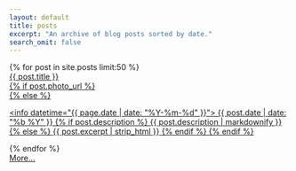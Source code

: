 ```yaml
---
layout: default
title: posts
excerpt: "An archive of blog posts sorted by date."
search_omit: false
---
```

<!-- <div class="content full-bleed intro">
  Welcome to my homepage!!1
</div> -->


<div class="posts">
  <div class="content full-bleed" id="recent-posts">
  {% for post in site.posts limit:50 %}<a
    href="{{ post.url }}" class="post-excerpt{% if post.photo_url %} photo{% endif %}">
      <div class="padded-content">
        <div class="title">{{ post.title }}</div>
      {% if post.photo_url %}
        <div class="image" style="background-image:url('{{ post.photo_url }}')"></div>
      {% else %}
        <!-- <div class="title">{{ post.title }}</div> -->

  <info datetime="{{ page.date | date: "%Y-%m-%d" }}">
          {{ post.date | date: "%b %Y" }}
        </info>
        {% if post.description %}
        <span class="body">{{ post.description | markdownify }}</span>
        {% else %}
        <span class="body">{{ post.excerpt | strip_html }}</span>
        {% endif %}
      {% endif %}<!-- post.photo_url -->
      </div>
    </a>{% endfor %}
    <div class="breaker"></div>
    <div class="end">
      <a href="/archive/">More...</a>
    </div>
  </div>
</div>
<script type="text/javascript">
(function(){

var columns = null;

function f(){
  var cols = window.innerWidth >= 890 ? 2 : 1;
  if (columns === cols) { return; }
  columns = cols;
  // if (cols === 2) console.log('switch to multi-column');
  // else            console.log('switch to single-column');

  var posts = document.getElementById('recent-posts');
  var childNodes = posts.childNodes, i, L = childNodes.length, node, h,
      col_width, col0_y, col1_y, col1_x,
      origin = {x:0, y:0}, node_count = 0, is_col0, row0_max_y = 0;

  posts.style.position = (columns === 1) ? null : 'relative';

  for (i = 0; i !== L; ++i) {
    node = childNodes[i];
    if (node.nodeType === Node.ELEMENT_NODE) {
      if (node.className === 'breaker') {
        if (columns === 1) {
          node.style.height = null;
        } else {
          node.style.height = Math.max(col0_y, col1_y) + 'px';
        }
        break;
      }
      if (columns === 1) {
        node.style.position = null;
        node.style.top = null;
        node.style.left = null;
        node.style.width = null;
        continue;
      }
      node.style.position = 'absolute';
      if (col0_y === undefined) {
        origin.x = node.offsetLeft;
        origin.y = node.offsetTop;
        col_width = node.clientWidth;
        col0_y = origin.y + node.clientHeight;
        row0_max_y = col0_y;
        node.style.top = '0px';
        node.style.left = '0px';
        node.style.width = col_width + 'px';
        //node.style.border = '1px solid red'
      } else {
        if (col1_y === undefined) {
          col1_y = origin.y + node.clientHeight;
          col1_x = origin.x + node.clientWidth;
          if (col1_y > row0_max_y) {
            row0_max_y = col1_y;
          }
          node.style.top = '0px';
          node.style.left = col1_x + 'px';
          node.style.width = col_width + 'px';
        } else {
          // node.style.position = 'absolute';
          is_col0 = (node_count % 2) === 0;
          node.style.width = col_width + 'px';
          if (is_col0) {
            node.style.left = origin.x + 'px';
            node.style.top = col0_y + 'px';
            node.setAttribute('data-height', node.clientHeight);
            col0_y += node.clientHeight;
            node.classList.add('col0');
          } else {
            node.style.left = col1_x + 'px';
            node.style.top = col1_y + 'px';
            node.setAttribute('data-height', node.clientHeight);
            col1_y += node.clientHeight;
            node.classList.add('col1');
          }
        }
      }
      ++node_count;
    }
  }
}

function setup(){
  f();
  var onresize = f;
  // var timer = null;
  // function onresize() {
  //   if (timer !== null) { return; }
  //   timer = setTimeout(function(){ timer = null; f(); }, 100);
  // }
  if (window.addEventListener) {
    window.addEventListener('resize', onresize);
  } else {
    window.attachEvent('resize', onresize);
  }
}

// if (window.addEventListener) {
//   window.addEventListener('DOMContentLoaded', setup);
// } else {
//   window.attachEvent('onload', setup);
// }

window.initFuncs.push(setup);

})();
</script>
